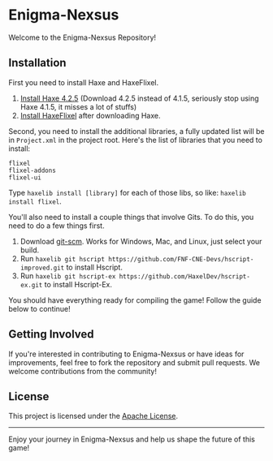 # Enigma-Nexsus

Welcome to the Enigma-Nexsus Repository!

## Installation

First you need to install Haxe and HaxeFlixel.
1. [Install Haxe 4.2.5](https://haxe.org/download/version/4.2.5/) (Download 4.2.5 instead of 4.1.5, seriously stop using Haxe 4.1.5, it misses a lot of stuffs)
2. [Install HaxeFlixel](https://haxeflixel.com/documentation/install-haxeflixel/) after downloading Haxe.

Second, you need to install the additional libraries, a fully updated list will be in `Project.xml` in the project root. Here's the list of libraries that you need to install:
```
flixel
flixel-addons
flixel-ui
```
Type `haxelib install [library]` for each of those libs, so like: `haxelib install flixel`.

You'll also need to install a couple things that involve Gits. To do this, you need to do a few things first.
1. Download [git-scm](https://git-scm.com/downloads). Works for Windows, Mac, and Linux, just select your build.
2. Run `haxelib git hscript https://github.com/FNF-CNE-Devs/hscript-improved.git` to install Hscript.
3. Run `haxelib git hscript-ex https://github.com/HaxelDev/hscript-ex.git` to install Hscript-Ex.

You should have everything ready for compiling the game! Follow the guide below to continue!

## Getting Involved

If you're interested in contributing to Enigma-Nexsus or have ideas for improvements, feel free to fork the repository and submit pull requests. We welcome contributions from the community!

## License

This project is licensed under the [Apache License](LICENSE).

---

Enjoy your journey in Enigma-Nexsus and help us shape the future of this game!
